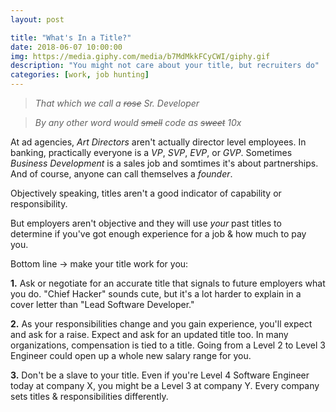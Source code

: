 ```yaml
---
layout: post

title: "What's In a Title?"
date: 2018-06-07 10:00:00
img: https://media.giphy.com/media/b7MdMkkFCyCWI/giphy.gif
description: "You might not care about your title, but recruiters do"
categories: [work, job hunting]
---
```


>_That which we call a ~~rose~~ Sr. Developer_

>_By any other word would ~~smell~~ code as ~~sweet~~ 10x_

At ad agencies, _Art Directors_ aren't actually director level employees. In banking, practically everyone is a _VP_, _SVP_, _EVP_, or _GVP_. Sometimes _Business Development_ is a sales job and somtimes it's about partnerships. And of course, anyone can call themselves a _founder_.

Objectively speaking, titles aren't a good indicator of capability or responsibility.

But employers aren't objective and they will use _your_ past titles to determine if you've got enough experience for a job & how much to pay you.

Bottom line → make your title work for you:

**1.** Ask or negotiate for an accurate title that signals to future employers what you do. "Chief Hacker" sounds cute, but it's a lot harder to explain in a cover letter than "Lead Software Developer."

**2.** As your responsibilities change and you gain experience, you'll expect and ask for a raise. Expect and ask for an updated title too. In many organizations, compensation is tied to a title. Going from a Level 2 to Level 3 Engineer could open up a whole new salary range for you.

**3.** Don't be a slave to your title. Even if you're Level 4 Software Engineer today at company X, you might be a Level 3 at company Y. Every company sets titles & responsibilities differently.